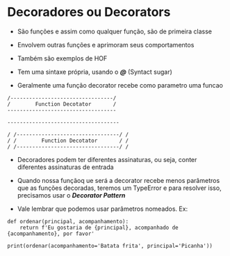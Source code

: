 # Decoradores ou Decorators

- São funções e assim como qualquer função, são de primeira classe

- Envolvem outras funções e aprimoram seus comportamentos

- Também são exemplos de HOF

- Tem uma sintaxe própria, usando o ***@*** (Syntact sugar)

- Geralmente uma função decorator recebe como parametro uma funcao
~~~
/---------------------------------/
/        Function Decotator       /
-----------------------------------

------------------------------------

/ /---------------------------------/ /
/ /        Function Decotator       / /
/ /---------------------------------/ /
~~~

- Decoradores podem ter diferentes assinaturas, ou seja, conter diferentes
assinaturas de entrada

- Quando nossa funçãoq ue será a decorator recebe menos parâmetros que as funções
decoradas, teremos um TypeError e para resolver isso, precisamos usar o 
***Decorator Pattern***

- Vale lembrar que podemos usar parâmetros nomeados. Ex:
~~~
def ordenar(principal, acompanhamento):
    return f'Eu gostaria de {principal}, acompanhado de {acompanhamento}, por favor'
    
print(ordenar(acompanhamento='Batata frita', principal='Picanha'))
~~~